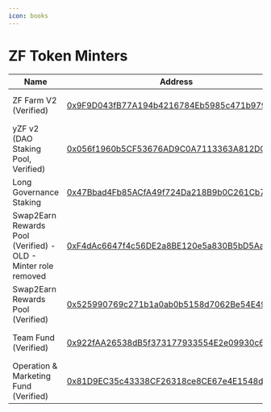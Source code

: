 ```yaml
---
icon: books
---
```


# ZF Token Minters

| Name                                                          | Address                                                                                                                          | Owner                                                                                                                 |
| ------------------------------------------------------------- | -------------------------------------------------------------------------------------------------------------------------------- | --------------------------------------------------------------------------------------------------------------------- |
| ZF Farm V2 (Verified)                                         | [0x9F9D043fB77A194b4216784Eb5985c471b979D67](https://era.zksync.network/address/0x9F9D043fB77A194b4216784Eb5985c471b979D67#code) | [Timelock Core 24 hours](https://era.zksync.network/address/0xcE043a95f415D7873585E92904ea11955Ba38fE5#code)          |
| yZF v2 (DAO Staking Pool, Verified)                           | [0x056f1960b5CF53676AD9C0A7113363A812DC0c8e](https://era.zksync.network/address/0x056f1960b5CF53676AD9C0A7113363A812DC0c8e#code) | [Multisig Core Wallet](https://app.safe.global/settings/setup?safe=zksync:0x0D64C4eb0547C1F51b78Fb1A53583dC9042238C0) |
| Long Governance Staking                                       | [0x47Bbad4Fb85ACfA49f724Da218B9b0C261Cb7b4b](https://era.zksync.network/address/0x47Bbad4Fb85ACfA49f724Da218B9b0C261Cb7b4b#code) | [Multisig Core Wallet](https://app.safe.global/settings/setup?safe=zksync:0x0D64C4eb0547C1F51b78Fb1A53583dC9042238C0) |
| Swap2Earn Rewards Pool (Verified) - OLD - Minter role removed | [0xF4dAc6647f4c56DE2a8BE120e5a830B5bD5Aae91](https://era.zksync.network/address/0xF4dAc6647f4c56DE2a8BE120e5a830B5bD5Aae91#code) | [Multisig Core Wallet](https://app.safe.global/settings/setup?safe=zksync:0x0D64C4eb0547C1F51b78Fb1A53583dC9042238C0) |
| Swap2Earn Rewards Pool (Verified)                             | [0x525990769c271b1a0ab0b5158d7062Be54E4983D](https://era.zksync.network/address/0x525990769c271b1a0ab0b5158d7062Be54E4983D#code) | [Multisig Core Wallet](https://app.safe.global/settings/setup?safe=zksync:0x0D64C4eb0547C1F51b78Fb1A53583dC9042238C0) |
| Team Fund (Verified)                                          | [0x922fAA26538dB5f373177933554E2e09930c6447](https://era.zksync.network/address/0x922fAA26538dB5f373177933554E2e09930c6447#code) | [Timelock Funds 24 hours](https://era.zksync.network/address/0x4305CF9f4Ad5427D6614e7207803E2426497917A#code)         |
| Operation & Marketing Fund (Verified)                         | [0x81D9EC35c43338CF26318ce8CE67e4E1548de473](https://era.zksync.network/address/0x81D9EC35c43338CF26318ce8CE67e4E1548de473#code) | [Timelock Funds 24 hours](https://era.zksync.network/address/0x4305CF9f4Ad5427D6614e7207803E2426497917A#code)         |

